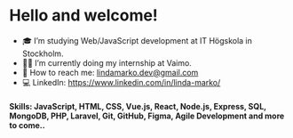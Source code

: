 # Hello and welcome!


- 🎓 I’m studying Web/JavaScript development at IT Högskola in Stockholm.
- 👩‍💻 I’m currently doing my internship at Vaimo.
- 📧 How to reach me: lindamarko.dev@gmail.com 
- 💻 LinkedIn: https://www.linkedin.com/in/linda-marko/

#### Skills: JavaScript, HTML, CSS, Vue.js, React, Node.js, Express, SQL, MongoDB, PHP, Laravel, Git, GitHub, Figma, Agile Development and more to come..


<!--
**LindaMarko/LindaMarko** is a ✨ _special_ ✨ repository because its `README.md` (this file) appears on your GitHub profile.

Here are some ideas to get you started:

- 🔭 I’m currently working on ...
- 🌱 I’m currently learning ...
- 👯 I’m looking to collaborate on ...
- 🤔 I’m looking for help with ...
- 💬 Ask me about ...
- 📫 How to reach me: ...
- 😄 Pronouns: ...
- ⚡ Fun fact: ...
-->
